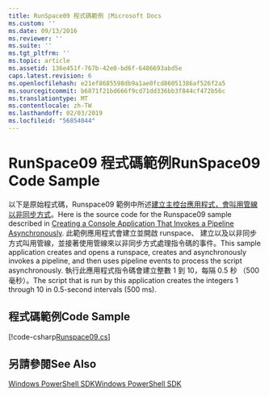```yaml
---
title: RunSpace09 程式碼範例 |Microsoft Docs
ms.custom: ''
ms.date: 09/13/2016
ms.reviewer: ''
ms.suite: ''
ms.tgt_pltfrm: ''
ms.topic: article
ms.assetid: 136e451f-767b-42e0-bd6f-6486693abd5e
caps.latest.revision: 6
ms.openlocfilehash: e21ef8685598db9a1ae0fcd86051386af526f2a5
ms.sourcegitcommit: b6871f21bd666f9cd71dd336bb3f844cf472b56c
ms.translationtype: MT
ms.contentlocale: zh-TW
ms.lasthandoff: 02/03/2019
ms.locfileid: "56854044"
---
```

# <a name="runspace09-code-sample"></a><span data-ttu-id="2078b-102">RunSpace09 程式碼範例</span><span class="sxs-lookup"><span data-stu-id="2078b-102">RunSpace09 Code Sample</span></span>

<span data-ttu-id="2078b-103">以下是原始程式碼，Runspace09 範例中所述[建立主控台應用程式，會叫用管線以非同步方式](http://msdn.microsoft.com/en-us/198c1c94-2a06-457e-93ce-c0d910618e47)。</span><span class="sxs-lookup"><span data-stu-id="2078b-103">Here is the source code for the Runspace09 sample described in [Creating a Console Application That Invokes a Pipeline Asynchronously](http://msdn.microsoft.com/en-us/198c1c94-2a06-457e-93ce-c0d910618e47).</span></span> <span data-ttu-id="2078b-104">此範例應用程式會建立並開啟 runspace、 建立以及以非同步方式叫用管線，並接著使用管線來以非同步方式處理指令碼的事件。</span><span class="sxs-lookup"><span data-stu-id="2078b-104">This sample application creates and opens a runspace, creates and asynchronously invokes a pipeline, and then uses pipeline events to process the script asynchronously.</span></span> <span data-ttu-id="2078b-105">執行此應用程式指令碼會建立整數 1 到 10，每隔 0.5 秒 （500 毫秒）。</span><span class="sxs-lookup"><span data-stu-id="2078b-105">The script that is run by this application creates the integers 1 through 10 in 0.5-second intervals (500 ms).</span></span>

## <a name="code-sample"></a><span data-ttu-id="2078b-106">程式碼範例</span><span class="sxs-lookup"><span data-stu-id="2078b-106">Code Sample</span></span>

[!code-csharp[Runspace09.cs](../../powershell-sdk-samples/SDK-2.0/csharp/Runspace09/Runspace09.cs#L11-L113 "Runspace09.cs")]

## <a name="see-also"></a><span data-ttu-id="2078b-107">另請參閱</span><span class="sxs-lookup"><span data-stu-id="2078b-107">See Also</span></span>

[<span data-ttu-id="2078b-108">Windows PowerShell SDK</span><span class="sxs-lookup"><span data-stu-id="2078b-108">Windows PowerShell SDK</span></span>](../windows-powershell-reference.md)